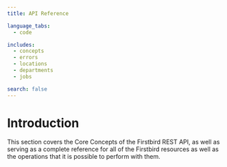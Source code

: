 ```yaml
---
title: API Reference

language_tabs:
  - code

includes:
  - concepts
  - errors
  - locations
  - departments
  - jobs

search: false
---
```


# Introduction

This section covers the Core Concepts of the Firstbird REST API, as well as serving as a complete reference for all of the Firstbird resources as well as the operations that it is possible to perform with them.

